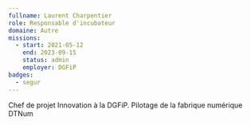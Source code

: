 ```yaml
---
fullname: Laurent Charpentier
role: Responsable d'incubateur
domaine: Autre
missions:
  - start: 2021-05-12
    end: 2023-09-15
    status: admin
    employer: DGFiP
badges:
  - segur
---
```


Chef de projet Innovation à la DGFiP. Pilotage de la fabrique numérique DTNum
